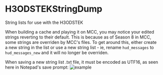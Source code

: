 # H3ODSTEKStringDump
String lists for use with the H3ODSTEK

When building a cache and playing it on MCC, you may notice your edited strings reverting to their default. This is because as of Season 8 in MCC, some strings are overriden by MCC's files. To get around this, either create a new string in the list or use a new string list - ie, rename `hud_messages` to `hud_messages_new` and it will no longer be overriden.

When saving a new string list .txt file, it must be encoded as UTF16, as seen here in Notepad's save prompt:
![example](https://i.imgur.com/96uWbZj.png)
